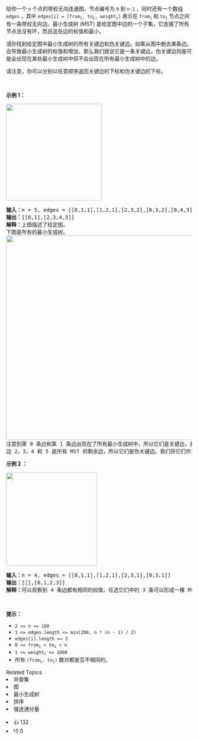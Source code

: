 <p>给你一个 <code>n</code>&nbsp;个点的带权无向连通图，节点编号为 <code>0</code>&nbsp;到 <code>n-1</code>&nbsp;，同时还有一个数组 <code>edges</code>&nbsp;，其中 <code>edges[i] = [from</code><code><sub>i</sub>, to<sub>i</sub>, weight<sub>i</sub>]</code>&nbsp;表示在&nbsp;<code>from<sub>i</sub></code>&nbsp;和&nbsp;<code>to<sub>i</sub></code>&nbsp;节点之间有一条带权无向边。最小生成树&nbsp;(MST) 是给定图中边的一个子集，它连接了所有节点且没有环，而且这些边的权值和最小。</p>

<p>请你找到给定图中最小生成树的所有关键边和伪关键边。如果从图中删去某条边，会导致最小生成树的权值和增加，那么我们就说它是一条关键边。伪关键边则是可能会出现在某些最小生成树中但不会出现在所有最小生成树中的边。</p>

<p>请注意，你可以分别以任意顺序返回关键边的下标和伪关键边的下标。</p>

<p>&nbsp;</p>

<p><strong>示例 1：</strong></p>

<p><img alt="" src="https://assets.leetcode-cn.com/aliyun-lc-upload/uploads/2020/06/21/ex1.png" style="height: 262px; width: 259px;" /></p>

<pre><strong>输入：</strong>n = 5, edges = [[0,1,1],[1,2,1],[2,3,2],[0,3,2],[0,4,3],[3,4,3],[1,4,6]]
<strong>输出：</strong>[[0,1],[2,3,4,5]]
<strong>解释：</strong>上图描述了给定图。
下图是所有的最小生成树。
<img alt="" src="https://assets.leetcode-cn.com/aliyun-lc-upload/uploads/2020/06/21/msts.png" style="height: 553px; width: 540px;">
注意到第 0 条边和第 1 条边出现在了所有最小生成树中，所以它们是关键边，我们将这两个下标作为输出的第一个列表。
边 2，3，4 和 5 是所有 MST 的剩余边，所以它们是伪关键边。我们将它们作为输出的第二个列表。
</img></pre>

<p><strong>示例 2 ：</strong></p>

<p><img alt="" src="https://assets.leetcode-cn.com/aliyun-lc-upload/uploads/2020/06/21/ex2.png" style="height: 253px; width: 247px;" /></p>

<pre><strong>输入：</strong>n = 4, edges = [[0,1,1],[1,2,1],[2,3,1],[0,3,1]]
<strong>输出：</strong>[[],[0,1,2,3]]
<strong>解释：</strong>可以观察到 4 条边都有相同的权值，任选它们中的 3 条可以形成一棵 MST 。所以 4 条边都是伪关键边。
</pre>

<p>&nbsp;</p>

<p><strong>提示：</strong></p>

<ul> 
 <li><code>2 &lt;= n &lt;= 100</code></li> 
 <li><code>1 &lt;= edges.length &lt;= min(200, n * (n - 1) / 2)</code></li> 
 <li><code>edges[i].length == 3</code></li> 
 <li><code>0 &lt;= from<sub>i</sub> &lt; to<sub>i</sub> &lt; n</code></li> 
 <li><code>1 &lt;= weight<sub>i</sub>&nbsp;&lt;= 1000</code></li> 
 <li>所有 <code>(from<sub>i</sub>, to<sub>i</sub>)</code>&nbsp;数对都是互不相同的。</li> 
</ul>

<div><div>Related Topics</div><div><li>并查集</li><li>图</li><li>最小生成树</li><li>排序</li><li>强连通分量</li></div></div><br><div><li>👍 132</li><li>👎 0</li></div>